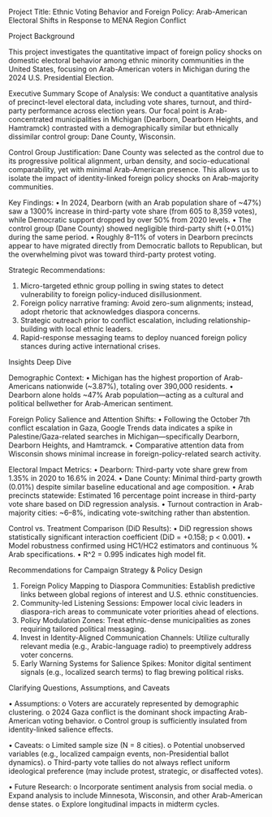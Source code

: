 Project Title: Ethnic Voting Behavior and Foreign Policy: Arab-American Electoral Shifts in Response to MENA Region Conflict
 
Project Background

This project investigates the quantitative impact of foreign policy shocks on domestic electoral behavior among ethnic minority communities in the United States, focusing on Arab-American voters in Michigan during the 2024 U.S. Presidential Election.
 
Executive Summary
Scope of Analysis: We conduct a quantitative analysis of precinct-level electoral data, including vote shares, turnout, and third-party performance across election years. Our focal point is Arab-concentrated municipalities in Michigan (Dearborn, Dearborn Heights, and Hamtramck) contrasted with a demographically similar but ethnically dissimilar control group: Dane County, Wisconsin.

Control Group Justification: Dane County was selected as the control due to its progressive political alignment, urban density, and socio-educational comparability, yet with minimal Arab-American presence. This allows us to isolate the impact of identity-linked foreign policy shocks on Arab-majority communities.

Key Findings:
•	In 2024, Dearborn (with an Arab population share of ~47%) saw a 1300% increase in third-party vote share (from 605 to 8,359 votes), while Democratic support dropped by over 50% from 2020 levels.
•	The control group (Dane County) showed negligible third-party shift (+0.01%) during the same period.
•	Roughly 8–11% of voters in Dearborn precincts appear to have migrated directly from Democratic ballots to Republican, but the overwhelming pivot was toward third-party protest voting.

Strategic Recommendations:
1.	Micro-targeted ethnic group polling in swing states to detect vulnerability to foreign policy-induced disillusionment.
2.	Foreign policy narrative framing: Avoid zero-sum alignments; instead, adopt rhetoric that acknowledges diaspora concerns.
3.	Strategic outreach prior to conflict escalation, including relationship-building with local ethnic leaders.
4.	Rapid-response messaging teams to deploy nuanced foreign policy stances during active international crises.

 
Insights Deep Dive

Demographic Context:
•	Michigan has the highest proportion of Arab-Americans nationwide (~3.87%), totaling over 390,000 residents.
•	Dearborn alone holds ~47% Arab population—acting as a cultural and political bellwether for Arab-American sentiment.

Foreign Policy Salience and Attention Shifts:
•	Following the October 7th conflict escalation in Gaza, Google Trends data indicates a spike in Palestine/Gaza-related searches in Michigan—specifically Dearborn, Dearborn Heights, and Hamtramck.
•	Comparative attention data from Wisconsin shows minimal increase in foreign-policy-related search activity.

Electoral Impact Metrics:
•	Dearborn: Third-party vote share grew from 1.35% in 2020 to 16.6% in 2024.
•	Dane County: Minimal third-party growth (0.01%) despite similar baseline educational and age composition.
•	Arab precincts statewide: Estimated 16 percentage point increase in third-party vote share based on DiD regression analysis.
•	Turnout contraction in Arab-majority cities: ~6–8%, indicating vote-switching rather than abstention.

Control vs. Treatment Comparison (DiD Results):
•	DiD regression shows statistically significant interaction coefficient (DiD = +0.158; p < 0.001).
•	Model robustness confirmed using HC1/HC2 estimators and continuous % Arab specifications.
•	R^2 = 0.995 indicates high model fit.
 
Recommendations for Campaign Strategy & Policy Design

1.	Foreign Policy Mapping to Diaspora Communities: Establish predictive links between global regions of interest and U.S. ethnic constituencies.
2.	Community-led Listening Sessions: Empower local civic leaders in diaspora-rich areas to communicate voter priorities ahead of elections.
3.	Policy Modulation Zones: Treat ethnic-dense municipalities as zones requiring tailored political messaging.
4.	Invest in Identity-Aligned Communication Channels: Utilize culturally relevant media (e.g., Arabic-language radio) to preemptively address voter concerns.
5.	Early Warning Systems for Salience Spikes: Monitor digital sentiment signals (e.g., localized search terms) to flag brewing political risks.
 
Clarifying Questions, Assumptions, and Caveats

•	Assumptions:
o	Voters are accurately represented by demographic clustering.
o	2024 Gaza conflict is the dominant shock impacting Arab-American voting behavior.
o	Control group is sufficiently insulated from identity-linked salience effects.

•	Caveats:
o	Limited sample size (N = 8 cities).
o	Potential unobserved variables (e.g., localized campaign events, non-Presidential ballot dynamics).
o	Third-party vote tallies do not always reflect uniform ideological preference (may include protest, strategic, or disaffected votes).

•	Future Research:
o	Incorporate sentiment analysis from social media.
o	Expand analysis to include Minnesota, Wisconsin, and other Arab-American dense states.
o	Explore longitudinal impacts in midterm cycles.

